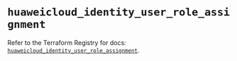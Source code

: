 # `huaweicloud_identity_user_role_assignment`

Refer to the Terraform Registry for docs: [`huaweicloud_identity_user_role_assignment`](https://registry.terraform.io/providers/huaweicloud/huaweicloud/1.71.1/docs/resources/identity_user_role_assignment).
